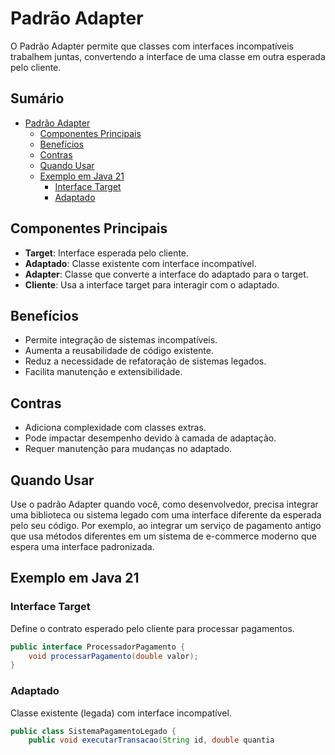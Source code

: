 # Padrão Adapter

O Padrão Adapter permite que classes com interfaces incompatíveis trabalhem juntas, convertendo a interface de uma classe em outra esperada pelo cliente.

## Sumário

- [Padrão Adapter](#padrão-adapter)
  - [Componentes Principais](#componentes-principais)
  - [Benefícios](#benefícios)
  - [Contras](#contras)
  - [Quando Usar](#quando-usar)
  - [Exemplo em Java 21](#exemplo-em-java-21)
    - [Interface Target](#interface-target)
    - [Adaptado](#adaptado)

## Componentes Principais

- **Target**: Interface esperada pelo cliente.
- **Adaptado**: Classe existente com interface incompatível.
- **Adapter**: Classe que converte a interface do adaptado para o target.
- **Cliente**: Usa a interface target para interagir com o adaptado.

## Benefícios

- Permite integração de sistemas incompatíveis.
- Aumenta a reusabilidade de código existente.
- Reduz a necessidade de refatoração de sistemas legados.
- Facilita manutenção e extensibilidade.

## Contras

- Adiciona complexidade com classes extras.
- Pode impactar desempenho devido à camada de adaptação.
- Requer manutenção para mudanças no adaptado.

## Quando Usar

Use o padrão Adapter quando você, como desenvolvedor, precisa integrar uma biblioteca ou sistema legado com uma interface diferente da esperada pelo seu código. Por exemplo, ao integrar um serviço de pagamento antigo que usa métodos diferentes em um sistema de e-commerce moderno que espera uma interface padronizada.

## Exemplo em Java 21

### Interface Target

Define o contrato esperado pelo cliente para processar pagamentos.

```java
public interface ProcessadorPagamento {
    void processarPagamento(double valor);
}
```

### Adaptado

Classe existente (legada) com interface incompatível.

```java
public class SistemaPagamentoLegado {
    public void executarTransacao(String id, double quantia
```
